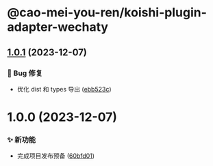 # @cao-mei-you-ren/koishi-plugin-adapter-wechaty

## [1.0.1](https://github.com/CaoMeiYouRen/koishi-plugin-adapter-wechaty/compare/v1.0.0...v1.0.1) (2023-12-07)


### 🐛 Bug 修复

* 优化 dist 和 types 导出 ([ebb523c](https://github.com/CaoMeiYouRen/koishi-plugin-adapter-wechaty/commit/ebb523c))

# 1.0.0 (2023-12-07)


### ✨ 新功能

* 完成项目发布预备 ([60bfd01](https://github.com/CaoMeiYouRen/koishi-plugin-adapter-wechaty/commit/60bfd01))
